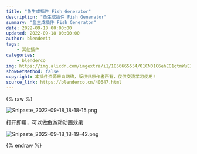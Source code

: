 ```yaml
---
title: "鱼生成插件 Fish Generator"
description: "鱼生成插件 Fish Generator"
summary: "鱼生成插件 Fish Generator"
date: 2022-09-18 00:00:00
updated: 2022-09-18 00:00:00
author: blenderit
tags: 
    - 其他插件
categories:
    - blenderco
img: https://img.alicdn.com/imgextra/i1/1856665554/O1CN01C6ehEG1qtmWuEIIhP_!!1856665554.png
showGetMethod: false
copyright: 本插件资源来自网络，版权归原作者所有，仅供交流学习使用！
source_link: https://blenderco.cn/40647.html
---
```


{% raw %}
<p><img class="aligncenter" src="https://img.alicdn.com/imgextra/i1/1856665554/O1CN01C6ehEG1qtmWuEIIhP_!!1856665554.png" alt="Snipaste_2022-09-18_18-18-15.png"></p><p>打开即用，可以做鱼游动动画效果</p><p><img src="https://img.alicdn.com/imgextra/i2/1856665554/O1CN01wAUjC01qtmWtFHL95_!!1856665554.png" alt="Snipaste_2022-09-18_18-19-42.png"></p>
<div style="display: none">blenderco</div>
{% endraw %}